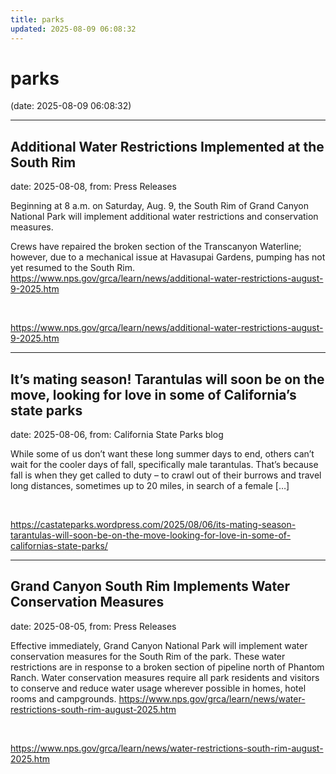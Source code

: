```yaml
---
title: parks
updated: 2025-08-09 06:08:32
---
```


# parks

(date: 2025-08-09 06:08:32)

---

## Additional Water Restrictions Implemented at the South Rim

date: 2025-08-08, from: Press Releases

Beginning at 8 a.m. on Saturday, Aug. 9, the South Rim of Grand Canyon National Park will implement additional water restrictions and conservation measures.

Crews have repaired the broken section of the Transcanyon Waterline; however, due to a mechanical issue at Havasupai Gardens, pumping has not yet resumed to the South Rim. https://www.nps.gov/grca/learn/news/additional-water-restrictions-august-9-2025.htm 

<br> 

<https://www.nps.gov/grca/learn/news/additional-water-restrictions-august-9-2025.htm>

---

## It’s mating season! Tarantulas will soon be on the move, looking for love in some of California’s state parks

date: 2025-08-06, from: California State Parks blog

While some of us don’t want these long summer days to end, others can’t wait for the cooler days of fall, specifically male tarantulas. That’s because fall is when they get called to duty – to crawl out of their burrows and travel long distances, sometimes up to 20 miles, in search of a female [&#8230;] 

<br> 

<https://castateparks.wordpress.com/2025/08/06/its-mating-season-tarantulas-will-soon-be-on-the-move-looking-for-love-in-some-of-californias-state-parks/>

---

## Grand Canyon South Rim Implements Water Conservation Measures

date: 2025-08-05, from: Press Releases

Effective immediately, Grand Canyon National Park will implement water conservation measures for the South Rim of the park. These water restrictions are in response to a broken section of pipeline north of Phantom Ranch. Water conservation measures require all park residents and visitors to conserve and reduce water usage wherever possible in homes, hotel rooms and campgrounds. https://www.nps.gov/grca/learn/news/water-restrictions-south-rim-august-2025.htm 

<br> 

<https://www.nps.gov/grca/learn/news/water-restrictions-south-rim-august-2025.htm>

